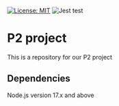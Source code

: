 
[![License: MIT](https://img.shields.io/badge/License-MIT-yellow.svg)](https://opensource.org/licenses/MIT)
![Jest test](https://github.com/icecoldgold773/p2-project/actions/workflows/jest.yml/badge.svg?event=push)
# P2 project

This is a repository for our P2 project

## Dependencies

Node.js version 17.x and above

